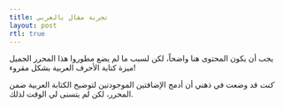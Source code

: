 ```yaml
---
title: تجربة مقال بالعربي
layout: post
rtl: true
---
```



يجب أن يكون المحتوى هنا واضحاً، لكن لسبب ما لم يضع مطوروا هذا المحرر الجميل ميزة كتابة الأحرف العربية بشكل مقروء!

*كنت* قد وضعت في ذهني أن أدمج الإضافتين الموجودتين لتوضيح الكتابة العربية ضمن المحرر، لكن لم يتسنى لي الوقت لذلك.

